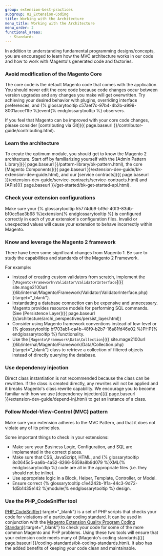 ```yaml
---
group: extension-best-practices
subgroup: 02_Extension-Coding
title: Working with the Architecture
menu_title: Working with the Architecture
menu_order: 2
functional_areas:
  - Standards
---
```


In addition to understanding fundamental programming designs/concepts, you are encouraged to learn how the MVC architecture works in our code and how to work with Magento's generated code and factories.

### Avoid modification of the Magento Core
  The core code is the default Magento code that comes with the application. You should never edit the core code because code changes occur between version upgrades and any changes you make will get overwritten. Try achieving your desired behavior with plugins, overriding interface preferences, and {% glossarytooltip c57aef7c-97b4-4b2b-a999-8001accef1fe %}event{% endglossarytooltip %} observers.

  If you feel that Magento can be improved with your core code changes, please consider [contributing via Git]({{ page.baseurl }}/contributor-guide/contributing.html).

### Learn the architecture
  To create the optimum module, you should get to know the Magento 2 architecture. Start off by familiarizing yourself with the [Admin Pattern Library]({{ page.baseurl }}/pattern-library/bk-pattern.html), the core [Magento Components]({{ page.baseurl }}/extension-dev-guide/bk-extension-dev-guide.html), and our [service contracts]({{ page.baseurl }}/extension-dev-guide/service-contracts/service-contracts.html) and [APIs]({{ page.baseurl }}/get-started/bk-get-started-api.html).

### Check your extension configurations
  Make sure your {% glossarytooltip 55774db9-bf9d-40f3-83db-b10cc5ae3b68 %}extension{% endglossarytooltip %} is configured correctly in each of your extension's configuration files. Invalid or unexpected values will cause your extension to behave incorrectly within Magento.

### Know and leverage the Magento 2 framework
  There have been some significant changes from Magento 1. Be sure to study the capabilities and standards of the Magento 2 Framework.

  For example:

  - Instead of creating custom validators from scratch, implement the [`\Magento\Framework\Validator\ValidatorInterface`]({{ site.mage2100url }}lib/internal/Magento/Framework/Validator/ValidatorInterface.php){:target="_blank"}.
  - Instantiating a database connection can be expensive and unnecessary. Magento provides resource models for performing SQL commands. (See [Persistence Layer]({{ page.baseurl }}/architecture/archi_perspectives/persist_layer.html))
  - Consider using Magento framework conventions instead of low-level or {% glossarytooltip bf703ab1-ca4b-48f9-b2b7-16a81fd46e02 %}PHP{% endglossarytooltip %} functionality.
  - Use the  [`Magento\Framework\Data\Collection`]({{ site.mage2100url }}lib/internal/Magento/Framework/Data/Collection.php){:target="_blank"} class to retrieve a collection of filtered objects instead of directly querying the database.

### Use dependency injection
  Direct class instantiation is not recommended because the class can be rewritten. If the class is created directly, any rewrites will not be applied and it breaks Magento's class rewrite capability. We encourage you to become familiar with how we use [dependency injection]({{ page.baseurl }}/extension-dev-guide/depend-inj.html) to get an instance of a class.

### Follow Model-View-Control (MVC) pattern
  Make sure your extension adheres to the MVC Pattern, and that it does not violate any of its principles.

  Some important things to check in your extensions:

  - Make sure your Business Logic, Configuration, and SQL are implemented in the correct places.
  - Make sure that CSS, JavaScript, HTML, and {% glossarytooltip 8c0645c5-aa6b-4a52-8266-5659a8b9d079 %}XML{% endglossarytooltip %} code are all in the appropriate files (i.e. they should not be inline).
  - Use appropriate logic in a Block, Helper, Template, Controller, or Model.
  - Ensure correct {% glossarytooltip c1e4242b-1f1a-44c3-9d72-1d5b1435e142 %}module{% endglossarytooltip %} design.

### Use the PHP_CodeSniffer tool

[PHP_CodeSniffer](https://github.com/squizlabs/PHP_CodeSniffer){:target="_blank"} is a set of PHP scripts that checks your code for violations of a particular coding standard. It can be used in conjunction with the [Magento Extension Quality Program Coding Standard](https://github.com/magento/marketplace-eqp){:target="_blank"} to check your code for some of the more common Magento and PHP problems. Using these two tools will ensure that your extension code meets many of [Magento's coding standards]({{ page.baseurl }}/coding-standards/bk-coding-standards.html). It also has the added benefits of keeping your code clean and maintainable.
